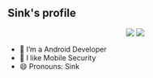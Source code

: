 ## Sink's profile
<p align="center">
  <img src ="https://github-readme-stats.vercel.app/api?username=GaoYuCan&show_icons=true&hide_border=true&theme=graywhite&include_all_commits=true&count_private=true" style="inline">
  <img src ="https://github-readme-stats.vercel.app/api/top-langs/?username=GaoYuCan&layout=compact&hide_border=true&langs_count=10&theme=graywhite&include_all_commits=true&count_private=true" style="inline">
</p>

- 🔭 I’m a Android Developer
- 🌱 I like Mobile Security
- 😄 Pronouns: Sink
